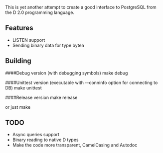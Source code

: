 This is yet another attempt to create a good interface to PostgreSQL from the
D 2.0 programming language.

Features
--------

* LISTEN support
* Sending binary data for type bytea

Building
--------

####Debug version (with debugging symbols)
    make debug

####Unittest version (executable with --conninfo option for connecting to DB)
    make unittest

####Release version
    make release

or just
    make

TODO
----

* Async queries support
* Binary reading to native D types
* Make the code more transparent, CamelCasing and Autodoc
